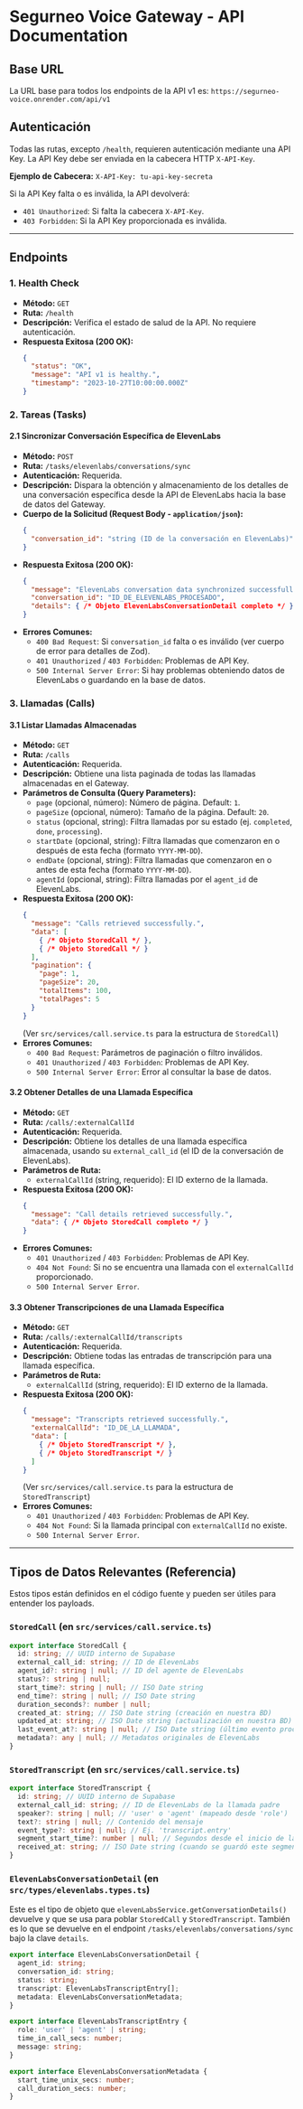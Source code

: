 # Segurneo Voice Gateway - API Documentation

## Base URL

La URL base para todos los endpoints de la API v1 es:
`https://segurneo-voice.onrender.com/api/v1`

## Autenticación

Todas las rutas, excepto `/health`, requieren autenticación mediante una API Key.
La API Key debe ser enviada en la cabecera HTTP `X-API-Key`.

**Ejemplo de Cabecera:**
`X-API-Key: tu-api-key-secreta`

Si la API Key falta o es inválida, la API devolverá:
*   `401 Unauthorized`: Si falta la cabecera `X-API-Key`.
*   `403 Forbidden`: Si la API Key proporcionada es inválida.

---

## Endpoints

### 1. Health Check

*   **Método:** `GET`
*   **Ruta:** `/health`
*   **Descripción:** Verifica el estado de salud de la API. No requiere autenticación.
*   **Respuesta Exitosa (200 OK):**
    ```json
    {
      "status": "OK",
      "message": "API v1 is healthy.",
      "timestamp": "2023-10-27T10:00:00.000Z"
    }
    ```

### 2. Tareas (Tasks)

#### 2.1 Sincronizar Conversación Específica de ElevenLabs

*   **Método:** `POST`
*   **Ruta:** `/tasks/elevenlabs/conversations/sync`
*   **Autenticación:** Requerida.
*   **Descripción:** Dispara la obtención y almacenamiento de los detalles de una conversación específica desde la API de ElevenLabs hacia la base de datos del Gateway.
*   **Cuerpo de la Solicitud (Request Body - `application/json`):**
    ```json
    {
      "conversation_id": "string (ID de la conversación en ElevenLabs)"
    }
    ```
*   **Respuesta Exitosa (200 OK):**
    ```json
    {
      "message": "ElevenLabs conversation data synchronized successfully.",
      "conversation_id": "ID_DE_ELEVENLABS_PROCESADO",
      "details": { /* Objeto ElevenLabsConversationDetail completo */ }
    }
    ```
*   **Errores Comunes:**
    *   `400 Bad Request`: Si `conversation_id` falta o es inválido (ver cuerpo de error para detalles de Zod).
    *   `401 Unauthorized` / `403 Forbidden`: Problemas de API Key.
    *   `500 Internal Server Error`: Si hay problemas obteniendo datos de ElevenLabs o guardando en la base de datos.

### 3. Llamadas (Calls)

#### 3.1 Listar Llamadas Almacenadas

*   **Método:** `GET`
*   **Ruta:** `/calls`
*   **Autenticación:** Requerida.
*   **Descripción:** Obtiene una lista paginada de todas las llamadas almacenadas en el Gateway.
*   **Parámetros de Consulta (Query Parameters):**
    *   `page` (opcional, número): Número de página. Default: `1`.
    *   `pageSize` (opcional, número): Tamaño de la página. Default: `20`.
    *   `status` (opcional, string): Filtra llamadas por su estado (ej. `completed`, `done`, `processing`).
    *   `startDate` (opcional, string): Filtra llamadas que comenzaron en o después de esta fecha (formato `YYYY-MM-DD`).
    *   `endDate` (opcional, string): Filtra llamadas que comenzaron en o antes de esta fecha (formato `YYYY-MM-DD`).
    *   `agentId` (opcional, string): Filtra llamadas por el `agent_id` de ElevenLabs.
*   **Respuesta Exitosa (200 OK):**
    ```json
    {
      "message": "Calls retrieved successfully.",
      "data": [
        { /* Objeto StoredCall */ },
        { /* Objeto StoredCall */ }
      ],
      "pagination": {
        "page": 1,
        "pageSize": 20,
        "totalItems": 100,
        "totalPages": 5
      }
    }
    ```
    (Ver `src/services/call.service.ts` para la estructura de `StoredCall`)
*   **Errores Comunes:**
    *   `400 Bad Request`: Parámetros de paginación o filtro inválidos.
    *   `401 Unauthorized` / `403 Forbidden`: Problemas de API Key.
    *   `500 Internal Server Error`: Error al consultar la base de datos.

#### 3.2 Obtener Detalles de una Llamada Específica

*   **Método:** `GET`
*   **Ruta:** `/calls/:externalCallId`
*   **Autenticación:** Requerida.
*   **Descripción:** Obtiene los detalles de una llamada específica almacenada, usando su `external_call_id` (el ID de la conversación de ElevenLabs).
*   **Parámetros de Ruta:**
    *   `externalCallId` (string, requerido): El ID externo de la llamada.
*   **Respuesta Exitosa (200 OK):**
    ```json
    {
      "message": "Call details retrieved successfully.",
      "data": { /* Objeto StoredCall completo */ }
    }
    ```
*   **Errores Comunes:**
    *   `401 Unauthorized` / `403 Forbidden`: Problemas de API Key.
    *   `404 Not Found`: Si no se encuentra una llamada con el `externalCallId` proporcionado.
    *   `500 Internal Server Error`.

#### 3.3 Obtener Transcripciones de una Llamada Específica

*   **Método:** `GET`
*   **Ruta:** `/calls/:externalCallId/transcripts`
*   **Autenticación:** Requerida.
*   **Descripción:** Obtiene todas las entradas de transcripción para una llamada específica.
*   **Parámetros de Ruta:**
    *   `externalCallId` (string, requerido): El ID externo de la llamada.
*   **Respuesta Exitosa (200 OK):**
    ```json
    {
      "message": "Transcripts retrieved successfully.",
      "externalCallId": "ID_DE_LA_LLAMADA",
      "data": [
        { /* Objeto StoredTranscript */ },
        { /* Objeto StoredTranscript */ }
      ]
    }
    ```
    (Ver `src/services/call.service.ts` para la estructura de `StoredTranscript`)
*   **Errores Comunes:**
    *   `401 Unauthorized` / `403 Forbidden`: Problemas de API Key.
    *   `404 Not Found`: Si la llamada principal con `externalCallId` no existe.
    *   `500 Internal Server Error`.

---

## Tipos de Datos Relevantes (Referencia)

Estos tipos están definidos en el código fuente y pueden ser útiles para entender los payloads.

### `StoredCall` (en `src/services/call.service.ts`)

```typescript
export interface StoredCall {
  id: string; // UUID interno de Supabase
  external_call_id: string; // ID de ElevenLabs
  agent_id?: string | null; // ID del agente de ElevenLabs
  status?: string | null;
  start_time?: string | null; // ISO Date string
  end_time?: string | null; // ISO Date string
  duration_seconds?: number | null;
  created_at: string; // ISO Date string (creación en nuestra BD)
  updated_at: string; // ISO Date string (actualización en nuestra BD)
  last_event_at?: string | null; // ISO Date string (último evento procesado)
  metadata?: any | null; // Metadatos originales de ElevenLabs
}
```

### `StoredTranscript` (en `src/services/call.service.ts`)

```typescript
export interface StoredTranscript {
  id: string; // UUID interno de Supabase
  external_call_id: string; // ID de ElevenLabs de la llamada padre
  speaker?: string | null; // 'user' o 'agent' (mapeado desde 'role')
  text?: string | null; // Contenido del mensaje
  event_type?: string | null; // Ej. 'transcript.entry'
  segment_start_time?: number | null; // Segundos desde el inicio de la llamada
  received_at: string; // ISO Date string (cuando se guardó este segmento)
}
```

### `ElevenLabsConversationDetail` (en `src/types/elevenlabs.types.ts`)

Este es el tipo de objeto que `elevenLabsService.getConversationDetails()` devuelve y que se usa para poblar `StoredCall` y `StoredTranscript`. También es lo que se devuelve en el endpoint `/tasks/elevenlabs/conversations/sync` bajo la clave `details`.

```typescript
export interface ElevenLabsConversationDetail {
  agent_id: string;
  conversation_id: string;
  status: string;
  transcript: ElevenLabsTranscriptEntry[];
  metadata: ElevenLabsConversationMetadata;
}

export interface ElevenLabsTranscriptEntry {
  role: 'user' | 'agent' | string;
  time_in_call_secs: number;
  message: string;
}

export interface ElevenLabsConversationMetadata {
  start_time_unix_secs: number;
  call_duration_secs: number;
}
``` 